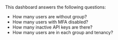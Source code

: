 This dashboard answers the following questions:

- How many users are without group?
- How many users with MFA disabled?
- How many inactive API keys are there?
- How many users are in each group and tenancy?
